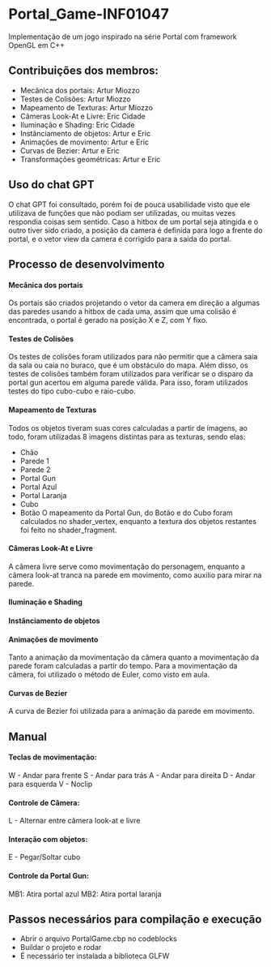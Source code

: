 
# Portal_Game-INF01047
Implementação de um jogo inspirado na série Portal com framework OpenGL em C++ 

## Contribuições dos membros:
- Mecânica dos portais: Artur Miozzo
- Testes de Colisões: Artur Miozzo
- Mapeamento de Texturas: Artur Miozzo
- Câmeras Look-At e Livre: Eric Cidade
- Iluminação e Shading: Eric Cidade
- Instânciamento de objetos: Artur e Eric
- Animações de movimento: Artur e Eric
- Curvas de Bezier: Artur e Eric
- Transformações geométricas: Artur e Eric

## Uso do chat GPT
O chat GPT foi consultado, porém foi de pouca usabilidade visto que ele utilizava de funções que não podiam ser utilizadas, ou muitas vezes respondia coisas sem sentido.
Caso a hitbox de um portal seja atingida e o outro tiver sido criado, a posição da camera é definida para logo a frente do portal, e o vetor view da camera é corrigido para a saida do portal.

## Processo de desenvolvimento
#### Mecânica dos portais
Os portais são criados projetando o vetor da camera em direção a algumas das paredes usando a hitbox de cada uma, assim que uma colisão é encontrada, o portal é gerado na posição X e Z, com Y fixo.
#### Testes de Colisões
Os testes de colisões foram utilizados para não permitir que a câmera saia da sala ou caia no buraco, que é um obstáculo do mapa. Além disso, os testes de colisões também foram utilizados para verificar se o disparo da portal gun acertou em alguma parede válida. Para isso, foram utilizados testes do tipo cubo-cubo e raio-cubo.
#### Mapeamento de Texturas
Todos os objetos tiveram suas cores calculadas a partir de imagens, ao todo, foram utilizadas 8 imagens distintas para as texturas, sendo elas:
- Chão
- Parede 1
- Parede 2
- Portal Gun
- Portal Azul
- Portal Laranja
- Cubo
- Botão
O mapeamento da Portal Gun, do Botão e do Cubo foram calculados no shader_vertex, enquanto a textura dos objetos restantes foi feito no shader_fragment.
#### Câmeras Look-At e Livre
A câmera livre serve como movimentação do personagem, enquanto a câmera look-at tranca na parede em movimento, como auxilio para mirar na parede.
#### Iluminação e Shading
#### Instânciamento de objetos
#### Animações de movimento
Tanto a animação da movimentação da câmera quanto a movimentação da parede foram calculadas a partir do tempo. Para a movimentação da câmera, foi utilizado o método de Euler, como visto em aula.
#### Curvas de Bezier
A curva de Bezier foi utilizada para a animação da parede em movimento.


## Manual
#### Teclas de movimentação:
 W - Andar para frente
 S - Andar para trás
 A - Andar para direita
 D - Andar para esquerda
 V - Noclip
#### Controle de Câmera:
 L - Alternar entre câmera look-at e livre
#### Interação com objetos:
E - Pegar/Soltar cubo
#### Controle da Portal Gun:
MB1: Atira portal azul
MB2: Atira portal laranja

## Passos necessários para compilação e execução
- Abrir o arquivo PortalGame.cbp no codeblocks
- Buildar o projeto e rodar
- É necessário ter instalada a biblioteca GLFW
